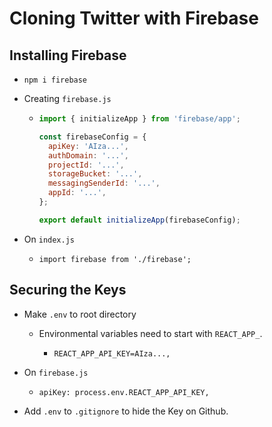 # Cloning Twitter with Firebase

## Installing Firebase

- `npm i firebase`

- Creating `firebase.js`

  - ```js
    import { initializeApp } from 'firebase/app';

    const firebaseConfig = {
      apiKey: 'AIza...',
      authDomain: '...',
      projectId: '...',
      storageBucket: '...',
      messagingSenderId: '...',
      appId: '...',
    };

    export default initializeApp(firebaseConfig);
    ```

- On `index.js`

  - `import firebase from './firebase';`

## Securing the Keys

- Make `.env` to root directory

  - Environmental variables need to start with `REACT_APP_`.

    - `REACT_APP_API_KEY=AIza...,`

- On `firebase.js`

  - `apiKey: process.env.REACT_APP_API_KEY,`

- Add `.env` to `.gitignore` to hide the Key on Github.
